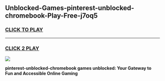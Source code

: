 
## Unblocked-Games-pinterest-unblocked-chromebook-Play-Free-j7oq5
<h3>
<a href="https://premium76.site?title=pinterest-unblocked-chromebook&ref=12A">CLICK TO PLAY</a></h3>
<hr>

<h3>
<a href="https://premium76.site?title=pinterest-unblocked-chromebook&ref=12A">CLICK 2 PLAY</a>
  
</h3>

<a href="https://premium76.site?title=pinterest-unblocked-chromebook&ref=12A"><img src="https://clearcache.store/games.png"></a>


**pinterest-unblocked-chromebook games unblocked: Your Gateway to Fun and Accessible Online Gaming**
